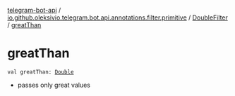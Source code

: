 [telegram-bot-api](../../index.md) / [io.github.oleksivio.telegram.bot.api.annotations.filter.primitive](../index.md) / [DoubleFilter](index.md) / [greatThan](./great-than.md)

# greatThan

`val greatThan: `[`Double`](https://kotlinlang.org/api/latest/jvm/stdlib/kotlin/-double/index.html)
* passes only great values
